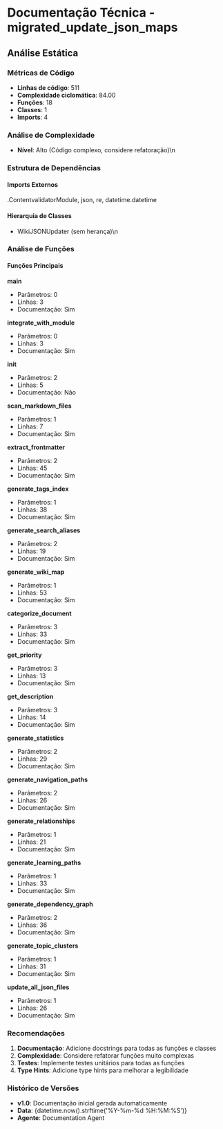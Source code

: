 # Documentação Técnica - migrated_update_json_maps

## Análise Estática

### Métricas de Código
- **Linhas de código**: 511
- **Complexidade ciclomática**: 84.00
- **Funções**: 18
- **Classes**: 1
- **Imports**: 4

### Análise de Complexidade
- **Nível**: Alto (Código complexo, considere refatoração)\n
### Estrutura de Dependências

#### Imports Externos
.ContentvalidatorModule, json, re, datetime.datetime

#### Hierarquia de Classes
- WikiJSONUpdater (sem herança)\n
### Análise de Funções

#### Funções Principais
**main**
- Parâmetros: 0
- Linhas: 3
- Documentação: Sim

**integrate_with_module**
- Parâmetros: 0
- Linhas: 3
- Documentação: Sim

**__init__**
- Parâmetros: 2
- Linhas: 5
- Documentação: Não

**scan_markdown_files**
- Parâmetros: 1
- Linhas: 7
- Documentação: Sim

**extract_frontmatter**
- Parâmetros: 2
- Linhas: 45
- Documentação: Sim

**generate_tags_index**
- Parâmetros: 1
- Linhas: 38
- Documentação: Sim

**generate_search_aliases**
- Parâmetros: 2
- Linhas: 19
- Documentação: Sim

**generate_wiki_map**
- Parâmetros: 1
- Linhas: 53
- Documentação: Sim

**categorize_document**
- Parâmetros: 3
- Linhas: 33
- Documentação: Sim

**get_priority**
- Parâmetros: 3
- Linhas: 13
- Documentação: Sim

**get_description**
- Parâmetros: 3
- Linhas: 14
- Documentação: Sim

**generate_statistics**
- Parâmetros: 2
- Linhas: 29
- Documentação: Sim

**generate_navigation_paths**
- Parâmetros: 2
- Linhas: 26
- Documentação: Sim

**generate_relationships**
- Parâmetros: 1
- Linhas: 21
- Documentação: Sim

**generate_learning_paths**
- Parâmetros: 1
- Linhas: 33
- Documentação: Sim

**generate_dependency_graph**
- Parâmetros: 2
- Linhas: 36
- Documentação: Sim

**generate_topic_clusters**
- Parâmetros: 1
- Linhas: 31
- Documentação: Sim

**update_all_json_files**
- Parâmetros: 1
- Linhas: 26
- Documentação: Sim

### Recomendações

1. **Documentação**: Adicione docstrings para todas as funções e classes
2. **Complexidade**: Considere refatorar funções muito complexas
3. **Testes**: Implemente testes unitários para todas as funções
4. **Type Hints**: Adicione type hints para melhorar a legibilidade

### Histórico de Versões

- **v1.0**: Documentação inicial gerada automaticamente
- **Data**: {datetime.now().strftime('%Y-%m-%d %H:%M:%S')}
- **Agente**: Documentation Agent

